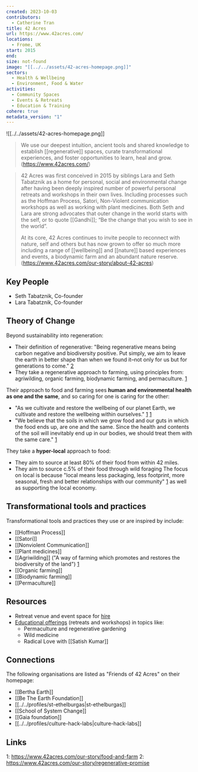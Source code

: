 ```yaml
---
created: 2023-10-03
contributors:
  - Catherine Tran
title: 42 Acres
url: https://www.42acres.com/
locations:
  - Frome, UK
start: 2015
end: 
size: not-found
image: "[[../../assets/42-acres-homepage.png]]"
sectors:
  - Health & Wellbeing
  - Environment, Food & Water
activities:
  - Community Spaces
  - Events & Retreats
  - Education & Training
cohere: true
metadata_version: "1"
---
```

![[../../assets/42-acres-homepage.png]]

> We use our deepest intuition, ancient tools and shared knowledge to establish [[regenerative]] spaces, curate transformational experiences, and foster opportunities to learn, heal and grow.
(https://www.42acres.com/)

> 42 Acres was first conceived in 2015 by siblings Lara and Seth Tabatznik as a home for personal, social and environmental change after having been deeply inspired number of powerful personal retreats and workshops in their own lives. Including processes such as the Hoffman Process, Satori, Non-Violent communication workshops as well as working with plant medicines. Both Seth and Lara are strong advocates that outer change in the world starts with the self, or to quote [[Gandhi]]; “Be the change that you wish to see in the world”.‍  
  >
> At its core, 42 Acres continues to invite people to reconnect with nature, self and others but has now grown to offer so much more including a range of [[wellbeing]] and [[nature]] based experiences and events, a biodynamic farm and an abundant nature reserve.
(https://www.42acres.com/our-story/about-42-acres)

## Key People

- Seth Tabatznik, Co-founder
- Lara Tabatznik, Co-founder

## Theory of Change

Beyond sustainability into regeneration:
- Their definition of regenerative: "Being regenerative means being carbon negative and biodiversity positive. Put simply, we aim to leave the earth in better shape than when we found it–not only for us but for generations to come." [2][2]
- They take a regenerative approach to farming, using principles from: agriwilding, organic farming, biodynamic farming, and permaculture. [1][1]

Their approach to food and farming sees **human and environmental health as one and the same**, and so caring for one is caring for the other:
- "As we cultivate and restore the wellbeing of our planet Earth, we cultivate and restore the wellbeing within ourselves." [1] [1]
- "We believe that the soils in which we grow food and our guts in which the food ends up, are one and the same. Since the health and contents of the soil will inevitably end up in our bodies, we should treat them with the same care." [1][1]

They take a **hyper-local** approach to food:
- They aim to source at least 80% of their food from within 42 miles.
- They aim to source c.5% of their food through wild foraging
The  focus on local is because "local means less packaging, less footprint, more seasonal, fresh and better relationships with our community" [1][1] as well as supporting the local economy. 

## Transformational tools and practices

Transformational tools and practices they use or are inspired by include:
- [[Hoffman Process]]
- [[Satori]] 
- [[Nonviolent Communication]]
- [[Plant medicines]]
- [[Agriwilding]] ("A way of farming which promotes and restores the biodiversity of the land") [1][1]
- [[Organic farming]]
- [[Biodynamic farming]]
- [[Permaculture]]

## Resources

- Retreat venue and event space for [hire](https://www.42acres.com/hire-our-spaces/information) 
- [Educational offerings](https://www.42acres.com/experiences) (retreats and workshops) in topics like:
	- Permaculture and regenerative gardening
	- Wild medicine
	- Radical Love with [[Satish Kumar]]

## Connections

The following organisations are listed as "Friends of 42 Acres" on their homepage:
- [[Bertha Earth]]
- [[Be The Earth Foundation]]
- [[../../profiles/st-ethelburgas|st-ethelburgas]]
- [[School of System Change]]
- [[Gaia foundation]]
- [[../../profiles/culture-hack-labs|culture-hack-labs]]
## Links
[1]: https://www.42acres.com/our-story/food-and-farm 
[2]: https://www.42acres.com/our-story/regenerative-promise

1: https://www.42acres.com/our-story/food-and-farm 
2: https://www.42acres.com/our-story/regenerative-promise
